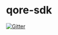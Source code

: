 # qore-sdk

[![Gitter](https://badges.gitter.im/feedloop/qore-sdk.svg)](https://gitter.im/feedloop/qore-sdk?utm_source=badge&utm_medium=badge&utm_campaign=pr-badge&utm_content=badge)